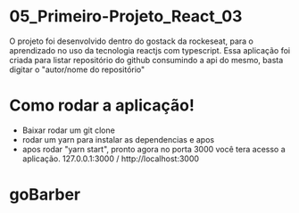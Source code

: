 #  05_Primeiro-Projeto_React_03

O projeto foi desenvolvido dentro do gostack da rockeseat, para o aprendizado no uso da tecnologia reactjs com typescript.
Essa aplicação foi criada para listar repositório do github consumindo a api do mesmo, basta digitar o "autor/nome do repositório"

# Como rodar a aplicação!
  - Baixar rodar um git clone
  - rodar um yarn para instalar as dependencias e apos
  - apos rodar "yarn start", pronto agora no porta 3000 você tera acesso a aplicação. 127.0.0.1:3000 /  http://localhost:3000
# goBarber
